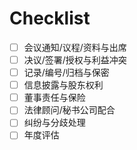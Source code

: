 # Checklist

- [ ] 会议通知/议程/资料与出席
- [ ] 决议/签署/授权与利益冲突
- [ ] 记录/编号/归档与保密
- [ ] 信息披露与股东权利
- [ ] 董事责任与保险
- [ ] 法律顾问/秘书公司配合
- [ ] 纠纷与分歧处理
- [ ] 年度评估
